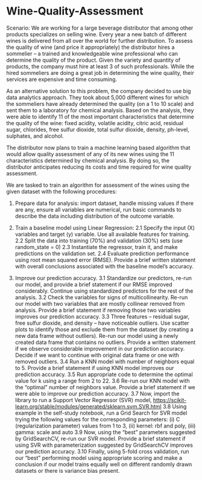 # Wine-Quality-Assessment
Scenario: We are working for a large beverage distributor that among other products specializes on selling wine. Every year a new batch of different wines is delivered from all over the world for further distribution. To assess the quality of wine (and price it appropriately) the distributor hires a sommelier – a trained and knowledgeable wine professional who can determine the quality of the product. Given the variety and quantity of products, the company must hire at least 3 of such professionals. While the hired sommeliers are doing a great job in determining the wine quality, their services are expensive and time consuming. 

As an alternative solution to this problem, the company decided to use big data analytics approach. They took about 5,000 different wines for which the sommeliers have already determined the quality (on a 1 to 10 scale) and sent them to a laboratory for chemical analysis. Based on the analysis, they were able to identify 11 of the most important characteristics that determine the quality of the wine: fixed acidity, volatile acidity, citric acid, residual sugar, chlorides, free sulfur dioxide, total sulfur dioxide, density, ph-level, sulphates, and alcohol. 

The distributor now plans to train a machine learning based algorithm that would allow quality assessment of any of its new wines using the 11 characteristics determined by chemical analysis. By doing so, the distributor anticipates reducing its costs and time required for wine quality assessment.

We are tasked to train an algorithm for assessment of the wines using the given dataset with the following procedures:

1.	Prepare data for analysis: import dataset, handle missing values if there are any, ensure all variables are numerical, run basic commands to describe the data including distribution of the outcome variable. 

2.	Train a baseline model using Linear Regression:
2.1	Specify the input (X) variables and target (y) variable. Use all available features for training. 
2.2	Split the data into training (70%) and validation (30%) sets (use random_state = 0)
2.3	Instantiate the regressor, train it, and make predictions on the validation set.
2.4	Evaluate prediction performance using root mean squared error (RMSE). Provide a brief written statement with overall conclusions associated with the baseline model’s accuracy.

3. Improve our prediction accuracy. 
3.1	Standardize our predictors, re-run our model, and provide a brief statement if our RMSE improved considerably. Continue using standardized predictors for the rest of the analysis. 
3.2	Check the variables for signs of multicollinearity. Re-run our model with two variables that are mostly collinear removed from analysis. Provide a brief statement if removing those two variables improves our prediction accuracy.
3.3	Three features – residual sugar, free sulfur dioxide, and density – have noticeable outliers. Use scatter plots to identify those and exclude them from the dataset (by creating a new data frame without outliers). Re-run our model using a newly created data frame that contains no outliers. Provide a written statement if we observe considerable improvement in our prediction accuracy. Decide if we want to continue with original data frame or one with removed outliers. 
3.4	Run a KNN model with number of neighbors equal to 5. Provide a brief statement if using KNN model improves our prediction accuracy.
3.5	Run appropriate code to determine the optimal value for k using a range from 2 to 22. 
3.6	Re-run our KNN model with the “optimal” number of neighbors value. Provide a brief statement if we were able to improve our prediction accuracy.
3.7	Now, import the library to run a Support Vector Regressor (SVR) model, https://scikit-learn.org/stable/modules/generated/sklearn.svm.SVR.html 
3.8	Using example in the self-study notebook, run a Grid Search for SVR model trying the following values for the corresponding parameters:
  (i)	C (regularization parameter) values from 1 to 3,
  (ii)	kernel: rbf and poly,
  (iii)	gamma: scale and auto
3.9	Now, using the “best” parameters suggested by GridSearchCV, re-run our SVR model. Provide a brief statement if using SVR with parameterization suggested by GridSearchCV improves our prediction accuracy.
3.10	 Finally, using 5-fold cross validation, run our “best” performing model using appropriate scoring and make a conclusion if our model trains equally well on different randomly drawn datasets or there is variance bias present. 
